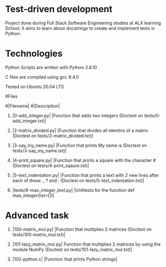 # Test-driven development
Project done during Full Stack Software Engineering studies at ALX learning School. 
It aims to learn about docstrings to create and implement tests in Python.

# Technologies

Python Scripts are written with Python 3.8.10

C files are compiled using gcc 9.4.0

Tested on Ubuntu 20.04 LTS

#Files

#|Filename|	 #|Description|

1. |0-add_integer.py|	|Function that adds two integers (Doctest on tests/0-add_integer.txt)|

2. |2-matrix_divided.py| |Function that divides all elemtns of a matrix (Doctest on tests/2-matrix_divided.txt)|

3. |3-say_my_name.py|	|Function that prints My name is <first name> <last name> (Doctest on tests/3-say_my_name.txt)|
  
4. |4-print_square.py|	|Function that prints a square with the character # (Doctest on tests/4-print_sqaure.txt)|
  
5. |5-text_indentation.py|	|Function that prints a text with 2 new lines after each of these ., ? and : (Doctest on tests/5-text_indentation.txt)|
  
6. |tests/6-max_integer_test.py|	|Unittests for the function def max_integer(list=[])|
  
# Advanced task
  
1. |100-matrix_mul.py|	|Function that multiplies 2 matrices (Doctest on tests/100-matrix_mul.txt)|
  
2. |101-lazy_matrix_mul.py|	Function that multiplies 2 matrices by using the module NumPy (Doctest on tests/101-lazy_matrix_mul.txt)|
  
3. |102-python.c|	|Function that prints Python strings|
